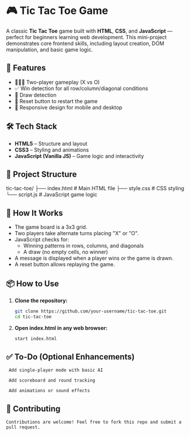 # 🎮 Tic Tac Toe Game

A classic **Tic Tac Toe** game built with **HTML**, **CSS**, and **JavaScript** — perfect for beginners learning web development. This mini-project demonstrates core frontend skills, including layout creation, DOM manipulation, and basic game logic.

## 🌟 Features

- 🧑‍🤝‍🧑 Two-player gameplay (X vs O)
- ✅ Win detection for all row/column/diagonal conditions
- 🤝 Draw detection
- 🔄 Reset button to restart the game
- 📱 Responsive design for mobile and desktop


## 🛠️ Tech Stack

- **HTML5** – Structure and layout  
- **CSS3** – Styling and animations  
- **JavaScript (Vanilla JS)** – Game logic and interactivity

## 📁 Project Structure

tic-tac-toe/
├── index.html # Main HTML file
├── style.css # CSS styling
└── script.js # JavaScript game logic

## 🧠 How It Works

- The game board is a 3x3 grid.
- Two players take alternate turns placing "X" or "O".
- JavaScript checks for:
  - Winning patterns in rows, columns, and diagonals
  - A draw (no empty cells, no winner)
- A message is displayed when a player wins or the game is drawn.
- A reset button allows replaying the game.

## 📦 How to Use

1. **Clone the repository:**
   ```bash
   git clone https://github.com/your-username/tic-tac-toe.git
   cd tic-tac-toe
2. **Open index.html in any web browser:**
   ```bash
   start index.html

## ✅ To-Do (Optional Enhancements)
     Add single-player mode with basic AI
  
     Add scoreboard and round tracking
  
     Add animations or sound effects

## 🤝 Contributing
    Contributions are welcome! Feel free to fork this repo and submit a pull request.
